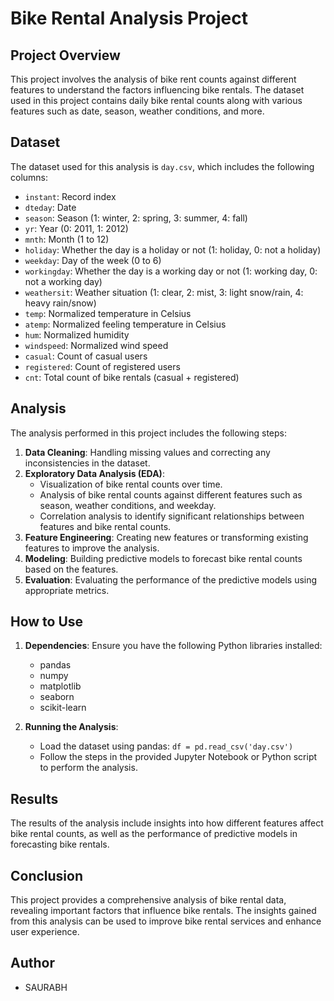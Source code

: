 # Bike Rental Analysis Project

## Project Overview

This project involves the analysis of bike rent counts against different features to understand the factors influencing bike rentals. The dataset used in this project contains daily bike rental counts along with various features such as date, season, weather conditions, and more.

## Dataset

The dataset used for this analysis is `day.csv`, which includes the following columns:

- `instant`: Record index
- `dteday`: Date
- `season`: Season (1: winter, 2: spring, 3: summer, 4: fall)
- `yr`: Year (0: 2011, 1: 2012)
- `mnth`: Month (1 to 12)
- `holiday`: Whether the day is a holiday or not (1: holiday, 0: not a holiday)
- `weekday`: Day of the week (0 to 6)
- `workingday`: Whether the day is a working day or not (1: working day, 0: not a working day)
- `weathersit`: Weather situation (1: clear, 2: mist, 3: light snow/rain, 4: heavy rain/snow)
- `temp`: Normalized temperature in Celsius
- `atemp`: Normalized feeling temperature in Celsius
- `hum`: Normalized humidity
- `windspeed`: Normalized wind speed
- `casual`: Count of casual users
- `registered`: Count of registered users
- `cnt`: Total count of bike rentals (casual + registered)

## Analysis

The analysis performed in this project includes the following steps:

1. **Data Cleaning**: Handling missing values and correcting any inconsistencies in the dataset.
2. **Exploratory Data Analysis (EDA)**: 
   - Visualization of bike rental counts over time.
   - Analysis of bike rental counts against different features such as season, weather conditions, and weekday.
   - Correlation analysis to identify significant relationships between features and bike rental counts.
3. **Feature Engineering**: Creating new features or transforming existing features to improve the analysis.
4. **Modeling**: Building predictive models to forecast bike rental counts based on the features.
5. **Evaluation**: Evaluating the performance of the predictive models using appropriate metrics.

## How to Use

1. **Dependencies**: Ensure you have the following Python libraries installed:
   - pandas
   - numpy
   - matplotlib
   - seaborn
   - scikit-learn

2. **Running the Analysis**:
   - Load the dataset using pandas: `df = pd.read_csv('day.csv')`
   - Follow the steps in the provided Jupyter Notebook or Python script to perform the analysis.

## Results

The results of the analysis include insights into how different features affect bike rental counts, as well as the performance of predictive models in forecasting bike rentals.

## Conclusion

This project provides a comprehensive analysis of bike rental data, revealing important factors that influence bike rentals. The insights gained from this analysis can be used to improve bike rental services and enhance user experience.

## Author

- SAURABH
